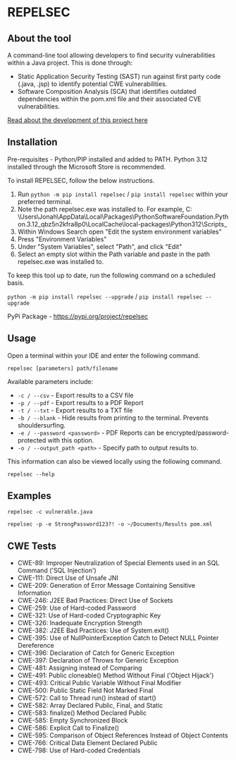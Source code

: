 # REPELSEC

## About the tool

A command-line tool allowing developers to find security vulnerabilities within a Java project. This is done through:

- Static Application Security Testing (SAST) run against first party code (.java, .jsp) to identify
  potential CWE vulnerabilities.
- Software Composition Analysis (SCA) that identifies outdated dependencies within the pom.xml file and their
  associated CVE vulnerabilities.

[Read about the development of this project here](./Report)

## Installation

Pre-requisites - Python/PIP installed and added to PATH. Python 3.12 installed through the Microsoft Store is
recommended.

To install REPELSEC, follow the below instructions.

1. Run `python -m pip install repelsec` / `pip install repelsec` within your preferred terminal.
2. Note the path repelsec.exe was installed to. For example, C:
   \Users\Jonah\AppData\Local\Packages\PythonSoftwareFoundation.Python.3.12_qbz5n2kfra8p0\LocalCache\local-packages\Python312\Scripts_
3. Within Windows Search open "Edit the system environment variables"
4. Press "Environment Variables"
5. Under "System Variables", select "Path", and click "Edit"
6. Select an empty slot within the Path variable and paste in the path repelsec.exe was installed to.

To keep this tool up to date, run the following command on a scheduled basis.

`python -m pip install repelsec --upgrade` / `pip install repelsec --upgrade`

PyPi Package - https://pypi.org/project/repelsec

## Usage

Open a terminal within your IDE and enter the following command.

`repelsec [parameters] path/filename`

Available parameters include:

- `-c / --csv` - Export results to a CSV file
- `-p / --pdf` - Export results to a PDF Report
- `-t / --txt` - Export results to a TXT file
- `-b / --blank` - Hide results from printing to the terminal. Prevents shouldersurfing.
- `-e / --password <password>` - PDF Reports can be encrypted/password-protected with this option.
- `-o / --output_path <path>` - Specify path to output results to.

This information can also be viewed locally using the following command.

`repelsec --help`

## Examples

`repelsec -c vulnerable.java`

`repelsec -p -e StrongPassword123?! -o ~/Documents/Results pom.xml`

## CWE Tests

- CWE-89: Improper Neutralization of Special Elements used in an SQL Command ('SQL Injection')
- CWE-111: Direct Use of Unsafe JNI
- CWE-209: Generation of Error Message Containing Sensitive Information
- CWE-246: J2EE Bad Practices: Direct Use of Sockets
- CWE-259: Use of Hard-coded Password
- CWE-321: Use of Hard-coded Cryptographic Key
- CWE-326: Inadequate Encryption Strength
- CWE-382: J2EE Bad Practices: Use of System.exit()
- CWE-395: Use of NullPointerException Catch to Detect NULL Pointer Dereference
- CWE-396: Declaration of Catch for Generic Exception
- CWE-397: Declaration of Throws for Generic Exception
- CWE-481: Assigning instead of Comparing
- CWE-491: Public cloneable() Method Without Final ('Object Hijack')
- CWE-493: Critical Public Variable Without Final Modifier
- CWE-500: Public Static Field Not Marked Final
- CWE-572: Call to Thread run() instead of start()
- CWE-582: Array Declared Public, Final, and Static
- CWE-583: finalize() Method Declared Public
- CWE-585: Empty Synchronized Block
- CWE-586: Explicit Call to Finalize()
- CWE-595: Comparison of Object References Instead of Object Contents
- CWE-766: Critical Data Element Declared Public
- CWE-798: Use of Hard-coded Credentials
